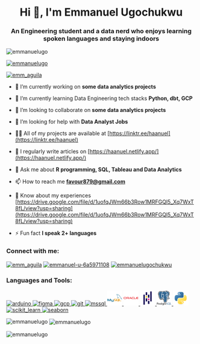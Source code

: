<h1 align="center">Hi 👋, I'm Emmanuel Ugochukwu</h1>
<h3 align="center">An Engineering student and a data nerd who enjoys learning spoken languages and staying indoors</h3>

<p align="left"> <img src="https://komarev.com/ghpvc/?username=emmanuelugo&label=Profile%20views&color=0e75b6&style=flat" alt="emmanuelugo" /> </p>

<p align="left"> <a href="https://github.com/ryo-ma/github-profile-trophy"><img src="https://github-profile-trophy.vercel.app/?username=emmanuelugo" alt="emmanuelugo" /></a> </p>

<p align="left"> <a href="https://twitter.com/emm_aguila" target="blank"><img src="https://img.shields.io/twitter/follow/emm_aguila?logo=twitter&style=for-the-badge" alt="emm_aguila" /></a> </p>

- 🔭 I’m currently working on **some data analytics projects**

- 🌱 I’m currently learning Data Engineering tech stacks **Python, dbt, GCP**

- 👯 I’m looking to collaborate on **some data analytics projects**

- 🤝 I’m looking for help with **Data Analyst Jobs**

- 👨‍💻 All of my projects are available at [https://linktr.ee/haanuel](https://linktr.ee/haanuel)

- 📝 I regularly write articles on [https://haanuel.netlify.app/](https://haanuel.netlify.app/)

- 💬 Ask me about **R programming, SQL, Tableau and Data Analytics**

- 📫 How to reach me **favour879@gmail.com**

- 📄 Know about my experiences [https://drive.google.com/file/d/1uofqJWm66b3Row1MRFGQl5_Xq7WxT8fL/view?usp=sharing](https://drive.google.com/file/d/1uofqJWm66b3Row1MRFGQl5_Xq7WxT8fL/view?usp=sharing)

- ⚡ Fun fact **I speak 2+ languages**

<h3 align="left">Connect with me:</h3>
<p align="left">
<a href="https://twitter.com/emm_aguila" target="blank"><img align="center" src="https://raw.githubusercontent.com/rahuldkjain/github-profile-readme-generator/master/src/images/icons/Social/twitter.svg" alt="emm_aguila" height="30" width="40" /></a>
<a href="https://linkedin.com/in/emmanuel-u-6a5971108" target="blank"><img align="center" src="https://raw.githubusercontent.com/rahuldkjain/github-profile-readme-generator/master/src/images/icons/Social/linked-in-alt.svg" alt="emmanuel-u-6a5971108" height="30" width="40" /></a>
<a href="https://kaggle.com/emmanuelugochukwu" target="blank"><img align="center" src="https://raw.githubusercontent.com/rahuldkjain/github-profile-readme-generator/master/src/images/icons/Social/kaggle.svg" alt="emmanuelugochukwu" height="30" width="40" /></a>
</p>

<h3 align="left">Languages and Tools:</h3>
<p align="left"> <a href="https://www.arduino.cc/" target="_blank" rel="noreferrer"> <img src="https://cdn.worldvectorlogo.com/logos/arduino-1.svg" alt="arduino" width="40" height="40"/> </a> <a href="https://www.figma.com/" target="_blank" rel="noreferrer"> <img src="https://www.vectorlogo.zone/logos/figma/figma-icon.svg" alt="figma" width="40" height="40"/> </a> <a href="https://cloud.google.com" target="_blank" rel="noreferrer"> <img src="https://www.vectorlogo.zone/logos/google_cloud/google_cloud-icon.svg" alt="gcp" width="40" height="40"/> </a> <a href="https://git-scm.com/" target="_blank" rel="noreferrer"> <img src="https://www.vectorlogo.zone/logos/git-scm/git-scm-icon.svg" alt="git" width="40" height="40"/> </a> <a href="https://www.microsoft.com/en-us/sql-server" target="_blank" rel="noreferrer"> <img src="https://www.svgrepo.com/show/303229/microsoft-sql-server-logo.svg" alt="mssql" width="40" height="40"/> </a> <a href="https://www.mysql.com/" target="_blank" rel="noreferrer"> <img src="https://raw.githubusercontent.com/devicons/devicon/master/icons/mysql/mysql-original-wordmark.svg" alt="mysql" width="40" height="40"/> </a> <a href="https://www.oracle.com/" target="_blank" rel="noreferrer"> <img src="https://raw.githubusercontent.com/devicons/devicon/master/icons/oracle/oracle-original.svg" alt="oracle" width="40" height="40"/> </a> <a href="https://pandas.pydata.org/" target="_blank" rel="noreferrer"> <img src="https://raw.githubusercontent.com/devicons/devicon/2ae2a900d2f041da66e950e4d48052658d850630/icons/pandas/pandas-original.svg" alt="pandas" width="40" height="40"/> </a> <a href="https://www.postgresql.org" target="_blank" rel="noreferrer"> <img src="https://raw.githubusercontent.com/devicons/devicon/master/icons/postgresql/postgresql-original-wordmark.svg" alt="postgresql" width="40" height="40"/> </a> <a href="https://www.python.org" target="_blank" rel="noreferrer"> <img src="https://raw.githubusercontent.com/devicons/devicon/master/icons/python/python-original.svg" alt="python" width="40" height="40"/> </a> <a href="https://scikit-learn.org/" target="_blank" rel="noreferrer"> <img src="https://upload.wikimedia.org/wikipedia/commons/0/05/Scikit_learn_logo_small.svg" alt="scikit_learn" width="40" height="40"/> </a> <a href="https://seaborn.pydata.org/" target="_blank" rel="noreferrer"> <img src="https://seaborn.pydata.org/_images/logo-mark-lightbg.svg" alt="seaborn" width="40" height="40"/> </a> </p>

<p><img align="left" src="https://github-readme-stats.vercel.app/api/top-langs?username=emmanuelugo&show_icons=true&locale=en&layout=compact" alt="emmanuelugo" /></p>

<p>&nbsp;<img align="center" src="https://github-readme-stats.vercel.app/api?username=emmanuelugo&show_icons=true&locale=en" alt="emmanuelugo" /></p>

<p><img align="center" src="https://github-readme-streak-stats.herokuapp.com/?user=emmanuelugo&" alt="emmanuelugo" /></p>
